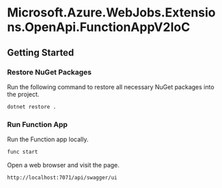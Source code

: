 # Microsoft.Azure.WebJobs.Extensions.OpenApi.FunctionAppV2IoC #

## Getting Started ##

### Restore NuGet Packages ###

Run the following command to restore all necessary NuGet packages into the project.

```bash
dotnet restore .
```


### Run Function App ###

Run the Function app locally.

```bash
func start
```

Open a web browser and visit the page.

```txt
http://localhost:7071/api/swagger/ui
```
